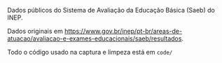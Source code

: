 Dados públicos do Sistema de Avaliação da Educação Básica (Saeb) do INEP.

Dados originais em https://www.gov.br/inep/pt-br/areas-de-atuacao/avaliacao-e-exames-educacionais/saeb/resultados.

Todo o código usado na captura e limpeza está em `code/`